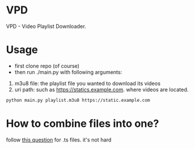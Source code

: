 # VPD
VPD - Video Playlist Downloader.

# Usage
- first clone repo (of course)
- then run ./main.py with following arguments:
1. m3u8 file: the playlist file you wanted to download its videos
2. uri path: such as https://statics.example.com. where videos are located.
```bash
python main.py playlist.m3u8 https://static.example.com
```

# How to combine files into one?
follow [this question](https://superuser.com/questions/692990/use-ffmpeg-copy-codec-to-combine-ts-files-into-a-single-mp4/693009) for .ts files. it's not hard
